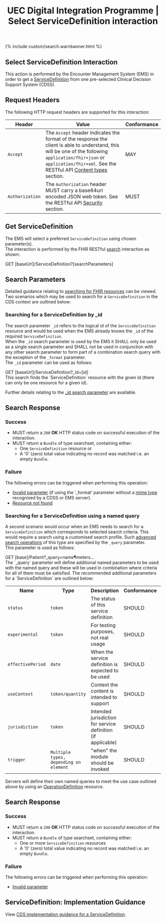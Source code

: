 ﻿---
title: UEC Digital Integration Programme | Select ServiceDefinition interaction
keywords: servicedefinition, rest,
tags: [rest,fhir,api]
sidebar: ctp_rest_sidebar
permalink: api_get_service_definition.html
summary: Select a ServiceDefinition interaction
---

{% include custom/search.warnbanner.html %}

<!--
{% include custom/fhir.referencemin.html  resource="" userlink="" page="" fhirname="Service Definition" fhirlink="[Service Definition](http://hl7.org/fhir/stu3/servicedefinition.html)" content="User Stories" userlink="" %}
-->

## Select ServiceDefinition Interaction ##
This action is performed by the Encounter Management System (EMS) in order to get a [ServiceDefinition](http://hl7.org/fhir/stu3/servicedefinition.html) from one pre-selected Clinical Decision Support System (CDSS).  

## Request Headers ##
The following HTTP request headers are supported for this interaction: 


| Header               | Value |Conformance |
|----------------------|-------|-------|
| `Accept`      | The `Accept` header indicates the format of the response the client is able to understand, this will be one of the following `application/fhir+json` or `application/fhir+xml`. See the RESTful API [Content types](api_general_guidance.html#content-types) section. | MAY |
| `Authorization`      | The `Authorization` header MUST carry a base64url encoded JSON web token. See the RESTful API [Security](api_security.html) section. | MUST |


## Get ServiceDefinition ##
The EMS will select a preferred `ServiceDefinition` using chosen parameter(s).  
The interaction is performed by the FHIR RESTful [search](https://www.hl7.org/fhir/stu3/http.html#search) interaction as shown:  

<div markdown="span" class="alert alert-success" role="alert">
GET [baseUrl]/ServiceDefinition?[searchParameters]</div>  

## Search Parameters ##
Detailed guidance relating to [searching for FHIR resources](https://www.hl7.org/fhir/stu3/search.html) can be viewed.  
Two scenarios which may be used to search for a `ServiceDefinition` in the CDS context are outlined below:
### Searching for a ServiceDefinition by _id ###
The search parameter `_id` refers to the logical id of the `ServiceDefinition` resource and would be used when the EMS already knows the `_id` of the required `ServiceDefinition`.  
When the `_id` search parameter is used by the EMS it SHALL only be used as a single search parameter and SHALL not be used in conjunction with any other search parameter to form part of a combination search query with the exception of the `_format` parameter.  
The `_id` parameter can be used as follows:  

<div markdown="span" class="alert alert-success" role="alert">
GET [baseUrl]/ServiceDefinition?_id=[id]</div> 
This search finds the `ServiceDefinition` resource with the given id (there can only be one resource for a given id).   

Further details relating to the [_id search parameter](https://www.hl7.org/fhir/stu3/search.html#id) are available.  

<!--More information required on potential searches and search parameter combinations from the CTP programme-->

<!--
Add explanatory diagram here? Would they want the list of possible responses and error codes?
-->
## Search Response ##

### Success ###

* MUST return a `200` **OK** HTTP status code on successful execution of the interaction.
* MUST return a `Bundle` of type searchset, containing either:
   - One `ServiceDefinition` resource or
   - A '0' (zero) total value indicating no record was matched i.e. an empty `Bundle`.  

### Failure ###
The following errors can be triggered when performing this operation:  
 
* [Invalid parameter](api_general_guidance.html#parameters) (if using the ‘_format’ parameter without a [mime type](api_general_guidance.html#content-types) recognised by a CDSS or EMS server). 
* [Resource not found](api_general_guidance.html#resource-not-found)

### Searching for a ServiceDefinition using a named query ###  
A second scenario would occur when an EMS needs to search for a `ServiceDefinition` which corresponds to selected search criteria. This would require a search using a customised search profile. Such [advanced search operations](https://www.hl7.org/fhir/stu3/search.html#query) of this type are specified by the `_query` parameter.  
This parameter is used as follows:  
<div markdown="span" class="alert alert-success" role="alert">
GET [base]/Patient?_query=name&parameters...</div> 
The `_query` parameter will define additional named parameters to be used with the named query and these will be used in combination where criteria for all of them must be satisfied.  
The recommended additional parameters for a `ServiceDefinition` are outlined below:

<table style="min-width:100%;width:100%">
<tr>
    <th style="width:20%;">Name</th>
   <th style="width:15%;">Type</th> 
    <th style="width:35%;">Description</th>
    <th style="width:5%;">Conformance</th>
    <th style="width:40%;">Path</th>
</tr>
<tr>
    <td><code class="highlighter-rouge">status</code></td>
    <td><code class="highlighter-rouge">token</code></td>
    <td>The status of this service definition</td>
    <td>SHOULD</td>
    <td><code class="highlighter-rouge">ServiceDefinition.status</code></td>
</tr>
<tr>
    <td><code class="highlighter-rouge">experimental</code></td>
    <td><code class="highlighter-rouge">token</code></td> 
    <td>For testing purposes, not real usage</td>
    <td>SHOULD</td>
    <td><code class="highlighter-rouge">ServiceDefinition.experimental</code></td>
</tr>
<tr>
    <td><code class="highlighter-rouge">effectivePeriod</code></td>
    <td><code class="highlighter-rouge">date</code></td> 
    <td>When the service definition is expected to be used</td>
    <td>SHOULD</td>
    <td><code class="highlighter-rouge">ServiceDefinition.effectivePeriod</code></td>
</tr> 
<tr>
    <td><code class="highlighter-rouge">useContext</code></td>
  <td><code class="highlighter-rouge">token/quantity</code></td> 
    <td>Context the content is intended to support</td>
    <td>SHOULD</td>
    <td><code class="highlighter-rouge">ServiceDefinition.useContext</code></td>
</tr>
<tr>
    <td><code class="highlighter-rouge">jurisdiction</code></td>
 <td><code class="highlighter-rouge">token</code></td>
    <td>Intended jurisdiction for service definition (if applicable)</td>
    <td>SHOULD</td>
    <td><code class="highlighter-rouge">ServiceDefinition.jurisdiction</code></td>
</tr>
<tr>
    <td><code class="highlighter-rouge">trigger</code></td>
 <td><code class="highlighter-rouge">Multiple types, depending on element</code></td> 
    <td>"when" the module should be invoked</td>
    <td>SHOULD</td>
    <td><code class="highlighter-rouge">ServiceDefinition.trigger</code></td>
</tr>
</table>
  
Servers will define their own named queries to meet the use case outlined above by using an [OperationDefinition](https://www.hl7.org/fhir/stu3/operationdefinition.html) resource.  
## Search Response ##

### Success ###

* MUST return a `200` **OK** HTTP status code on successful execution of the interaction.
* MUST return a `Bundle` of type searchset, containing either:
   - One or more `ServiceDefinition` resources 
   - A '0' (zero) total value indicating no record was matched i.e. an empty `Bundle`.  

### Failure ###
The following errors can be triggered when performing this operation:  
 
* [Invalid parameter](api_general_guidance.html#parameters)  

## ServiceDefinition: Implementation Guidance ##
View [CDS implementation guidance for a ServiceDefinition](api_service_definition.html).

<!--
## Example Scenario ##
Placeholder -->




